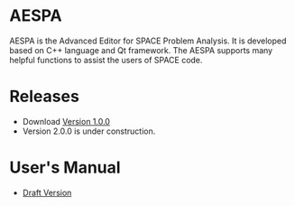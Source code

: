 # AESPA
AESPA is the Advanced Editor for SPACE Problem Analysis. It is developed based on C++ language and Qt framework.
The AESPA supports many helpful functions to assist the users of SPACE code.

# Releases
+ Download [ Version 1.0.0 ](https://drive.google.com/file/d/1V5OYKJyseIUcnbsJEzxFgCbZMlMKzkPj/view?usp=sharing)
+ Version 2.0.0 is under construction.

# User's Manual
+ [ Draft Version ](https://drive.google.com/file/d/1daPCH2KHY4nUEyMTJkKbyD9d067MftsA/view?usp=sharing)

